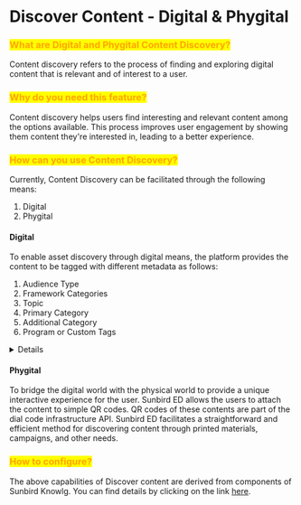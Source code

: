 # Discover Content - Digital & Phygital

### <mark style="color:orange;">What are Digital and Phygital Content Discovery?</mark>

Content discovery refers to the process of finding and exploring digital content that is relevant and of interest to a user.

### <mark style="color:orange;">Why do you need this feature?</mark>

Content discovery helps users find interesting and relevant content among the options available. This process improves user engagement by showing them content they're interested in, leading to a better experience.

### <mark style="color:orange;">How can you use Content Discovery?</mark>

Currently, Content Discovery can be facilitated through the following means:

1. Digital
2. Phygital

#### **Digital**&#x20;

To enable asset discovery through digital means, the platform provides the content to be tagged with different metadata as follows:

1. Audience Type&#x20;
2. Framework Categories
3. Topic
4. Primary Category
5. Additional Category
6. Program or Custom Tags

<details>

<summary>Details</summary>

1. **Audience Type**

It is possible to associate the content with specific personas by tagging the personas with content.&#x20;

Content such as Student Material to Student Persona, Training to Teacher Persona, etc.

2. **Framework Categories**

For an effective discovery of content, every content is associated with multiple framework categories.&#x20;

Examples:

For School Education: Board, Medium, Grade, and Subject

For Professional Training: Department, Domain, and Subject

3. **Topic**&#x20;

For ease of discovery, creators can leverage topics to uniquely identify the content.

4. **Primary Category**

Most of the content has some real-world application for the user, which is represented as "Primary Category".&#x20;

Examples: TextBooks, TV Classes, Courses, Play Lists, Learning Episodes, etc.

5. **Additional Category**&#x20;

Sometimes content might be shared across more than one category. In order to facilitate such requests platform enables the creator to tag multiple additional categories.&#x20;

Examples: Learning Content, Workbooks, Explanation Content, etc.

6. **Program or Custom Tags**

Content might have to be discovered as part of a program or campaign. The platform enables creators to tag the content with program-specific tags.&#x20;

Example: "AI\_COURSE", "INDEPENDENCE\_\_DAY\_\_QUIZ", etc.

</details>

#### **Phygital**

To bridge the digital world with the physical world to provide a unique interactive experience for the user. Sunbird ED allows the users to attach the content to simple QR codes. QR codes of these contents are part of the dial code infrastructure API. Sunbird ED facilitates a straightforward and efficient method for discovering content through printed materials, campaigns, and other needs.

### <mark style="color:orange;">How to configure?</mark>

The above capabilities of Discover content are derived from components of Sunbird Knowlg. You can find details by clicking on the link [here](product-and-developers-guide/discover-content-digital-and-phygital.md).
